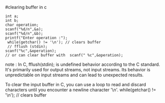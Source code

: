 #clearing buffer in c

    int a;
    int b;
    char operation;
    scanf("%d/n",&a);
    scanf("%d/n",&b);
    printf("Enter operation :");
     while(getchar() != '\n'); // clears buffer 
     // fflush (stdin);
    scanf("%c",&operation);
    // or can clear buffer with  scanf(" %c",&operation);

  note : In C, fflush(stdin); is undefined behavior according to the C standard. It's primarily used for output streams, not input streams. Its behavior is unpredictable on input streams and can lead to unexpected results.

To clear the input buffer in C, you can use a loop to read and discard characters until you encounter a newline character '\n'.   while(getchar() != '\n'); // clears buffer 
